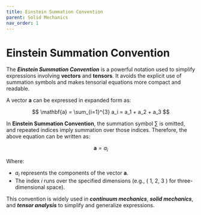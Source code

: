```yaml
---
title: Einstein Summation Convention
parent: Solid Mechanics
nav_order: 1
---
```


# **Einstein Summation Convention**

The **_Einstein Summation Convention_** is a powerful notation used to simplify expressions involving **vectors** and **tensors**. It avoids the explicit use of summation symbols and makes tensorial equations more compact and readable.

A vector **a** can be expressed in expanded form as:

$$
\mathbf{a} = \sum_{i=1}^{3} a_i = a_1 + a_2 + a_3
$$

In **Einstein Summation Convention**, the summation symbol $\sum$ is omitted, and repeated indices imply summation over those indices. Therefore, the above equation can be written as:

$$
\mathbf{a} = a_i
$$

Where:

- $a_i$ represents the components of the vector **a**.  
- The index $i$ runs over the specified dimensions (e.g., \( 1, 2, 3 \) for three-dimensional space).  

This convention is widely used in **_continuum mechanics_**, **_solid mechanics_**, and **_tensor analysis_** to simplify and generalize expressions.
